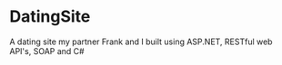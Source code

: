 # DatingSite
A dating site my partner Frank and I built using ASP.NET, RESTful web API's, SOAP and C#
